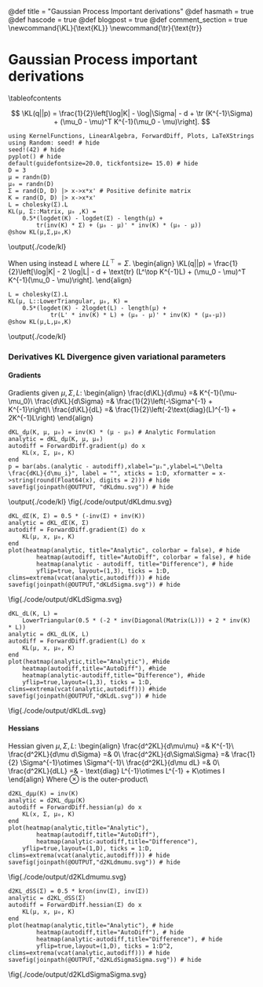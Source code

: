 @def title = "Gaussian Process Important derivations"
@def hasmath = true
@def hascode = true
@def blogpost = true
@def comment_section = true
\newcommand{\KL}{\text{KL}}
\newcommand{\tr}{\text{tr}}
# Gaussian Process important derivations

\tableofcontents <!-- you can use \toc as well -->


$$
	\KL(q||p) = \frac{1}{2}\left[\log|K| - \log|\Sigma| - d + \tr (K^{-1}\Sigma) + (\mu_0 - \mu)^T K^{-1}(\mu_0 - \mu)\right].
$$



```julia:./code/kl
using KernelFunctions, LinearAlgebra, ForwardDiff, Plots, LaTeXStrings
using Random: seed! # hide
seed!(42) # hide
pyplot() # hide
default(guidefontsize=20.0, tickfontsize= 15.0) # hide
D = 3
μ = randn(D)
μ₀ = randn(D)
Σ = rand(D, D) |> x->x*x' # Positive definite matrix
K = rand(D, D) |> x->x*x'
L = cholesky(Σ).L
KL(μ, Σ::Matrix, μ₀ ,K) =
	0.5*(logdet(K) - logdet(Σ) - length(μ) +
		tr(inv(K) * Σ) + (μ₀ - μ)' * inv(K) * (μ₀ - μ))
@show KL(μ,Σ,μ₀,K)
```

\output{./code/kl}

When using instead $L$ where $LL^\top = \Sigma$.
\begin{align}
\KL(q||p) = \frac{1}{2}\left[\log|K| - 2 \log|L| - d + \text{tr} (L^\top K^{-1}L) + (\mu_0 - \mu)^T K^{-1}(\mu_0 - \mu)\right].
\end{align}

```julia:./code/kl
L = cholesky(Σ).L
KL(μ, L::LowerTriangular, μ₀, K) =
 	0.5*(logdet(K) - 2logdet(L) - length(μ) +
			tr(L' * inv(K) * L) + (μ₀ - μ)' * inv(K) * (μ₀-μ))
@show KL(μ,L,μ₀,K)
```
\output{./code/kl}

### Derivatives KL Divergence given variational parameters
#### Gradients
Gradients given $\mu,\Sigma,L$:
\begin{align}
\frac{d\KL}{d\mu} =& K^{-1}(\mu-\mu_0)\\
\frac{d\KL}{d\Sigma} =& \frac{1}{2}\left(-\Sigma^{-1} + K^{-1}\right)\\
\frac{d\KL}{dL} =& \frac{1}{2}\left(-2\text{diag}(L)^{-1} + 2K^{-1}L\right)
\end{align}
```julia:./code/kl
dKL_dμ(K, μ, μ₀) = inv(K) * (μ - μ₀) # Analytic Formulation
analytic = dKL_dμ(K, μ, μ₀)
autodiff = ForwardDiff.gradient(μ) do x
	KL(x, Σ, μ₀, K)
end
p = bar(abs.(analytic - autodiff),xlabel="μᵢ",ylabel=L"\Delta \frac{dKL}{d\mu_i}", label = "", xticks = 1:D, xformatter = x->string(round(Float64(x), digits = 2))) # hide
savefig(joinpath(@OUTPUT, "dKLdmu.svg")) # hide
```
\output{./code/kl}
\fig{./code/output/dKLdmu.svg}

```julia:./code/kl
dKL_dΣ(K, Σ) = 0.5 * (-inv(Σ) + inv(K))
analytic = dKL_dΣ(K, Σ)
autodiff = ForwardDiff.gradient(Σ) do x
	KL(μ, x, μ₀, K)
end
plot(heatmap(analytic, title="Analytic", colorbar = false), # hide
 		heatmap(autodiff, title="AutoDiff", colorbar = false), # hide
		heatmap(analytic - autodiff, title="Difference"), # hide
		yflip=true, layout=(1,3), ticks = 1:D, clims=extrema(vcat(analytic,autodiff))) # hide
savefig(joinpath(@OUTPUT,"dKLdSigma.svg")) # hide
```
\fig{./code/output/dKLdSigma.svg}

```julia:./code/kl
dKL_dL(K, L) =
	LowerTriangular(0.5 * (-2 * inv(Diagonal(Matrix(L))) + 2 * inv(K) * L))
analytic = dKL_dL(K, L)
autodiff = ForwardDiff.gradient(L) do x
	KL(μ, x, μ₀, K)
end
plot(heatmap(analytic,title="Analytic"), #hide
	heatmap(autodiff,title="AutoDiff"), #hide
	heatmap(analytic-autodiff,title="Difference"), #hide
	yflip=true,layout=(1,3), ticks = 1:D, clims=extrema(vcat(analytic,autodiff))) #hide
savefig(joinpath(@OUTPUT,"dKLdL.svg")) # hide
```
\fig{./code/output/dKLdL.svg}

#### Hessians
Hessian given $\mu,\Sigma,L$:
\begin{align}
\frac{d^2KL}{d\mu\mu} =& K^{-1}\\
\frac{d^2KL}{d\mu d\Sigma} =& 0\\
\frac{d^2KL}{d\Sigma\Sigma} =& \frac{1}{2} \Sigma^{-1}\otimes \Sigma^{-1}\\
\frac{d^2KL}{d\mu dL} =& 0\\
\frac{d^2KL}{dLL} =& - \text{diag} L^{-1}\otimes L^{-1} + K\otimes I
\end{align}
Where $\otimes$ is the outer-product\\

```julia:./code/kl
d2KL_dμμ(K) = inv(K)
analytic = d2KL_dμμ(K)
autodiff = ForwardDiff.hessian(μ) do x
	KL(x, Σ, μ₀, K)
end
plot(heatmap(analytic,title="Analytic"),
		heatmap(autodiff,title="AutoDiff"),
		heatmap(analytic-autodiff,title="Difference"),
	yflip=true,layout=(1,D), ticks = 1:D, clims=extrema(vcat(analytic,autodiff))) # hide
savefig(joinpath(@OUTPUT,"d2KLdmumu.svg")) # hide
```
\fig{./code/output/d2KLdmumu.svg}

```julia:./code/kl
d2KL_dSS(Σ) = 0.5 * kron(inv(Σ), inv(Σ))
analytic = d2KL_dSS(Σ)
autodiff = ForwardDiff.hessian(Σ) do x
	KL(μ, x, μ₀, K)
end
plot(heatmap(analytic,title="Analytic"), # hide
		heatmap(autodiff,title="AutoDiff"), # hide
		heatmap(analytic-autodiff,title="Difference"), # hide
		yflip=true,layout=(1,D), ticks = 1:D^2, clims=extrema(vcat(analytic,autodiff))) # hide
savefig(joinpath(@OUTPUT,"d2KLdSigmaSigma.svg")) # hide
```

\fig{./code/output/d2KLdSigmaSigma.svg}

<!--
### Derivatives KL Divergence given hyperparameters

Let $\theta$ be an hyperparameter (involved in computing $K$)

#### Gradients
\begin{align}
	\frac{d\KL}{d\theta_i} =& \frac{1}{2}\left[ \tr(K^{-1}J_i) + \tr\left(-K^{-1}J_iK^{-1}\underbrace{\left(\Sigma+(\mu_0-\mu)(\mu_0-\mu)^\top\right)}_{:=X}\right) \right]\\
	=& \frac{1}{2}\tr\left(K^{-1}J_i\left(I-K^{-1}X\right)\right)\\
	=& \frac{1}{2}\tr\left(J_i\underbrace{\left(I-K^{-1}X\right)K^{-1}}_{\text{precomputable}:=A}\right)
\end{align}

Where $J_i=\frac{dK}{d\theta_i}$ -->
